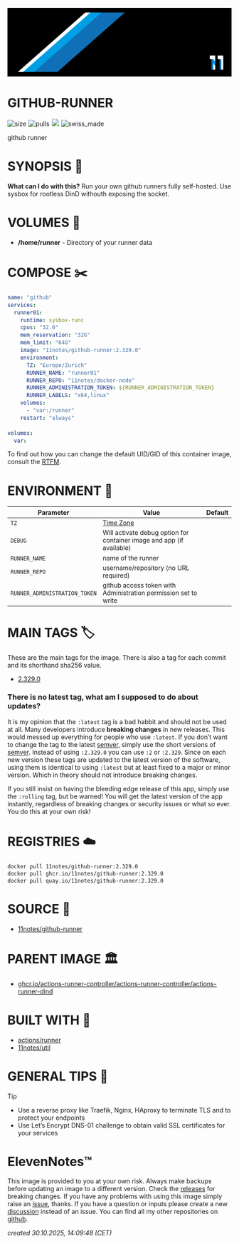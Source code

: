 ![banner](https://raw.githubusercontent.com/11notes/static/refs/heads/main/img/banner/README.png)

# GITHUB-RUNNER
![size](https://img.shields.io/badge/image_size-1GB-green?color=%2338ad2d)![5px](https://raw.githubusercontent.com/11notes/static/refs/heads/main/img/markdown/transparent5x2px.png)![pulls](https://img.shields.io/docker/pulls/11notes/github-runner?color=2b75d6)![5px](https://raw.githubusercontent.com/11notes/static/refs/heads/main/img/markdown/transparent5x2px.png)[<img src="https://img.shields.io/github/issues/11notes/docker-github-runner?color=7842f5">](https://github.com/11notes/docker-github-runner/issues)![5px](https://raw.githubusercontent.com/11notes/static/refs/heads/main/img/markdown/transparent5x2px.png)![swiss_made](https://img.shields.io/badge/Swiss_Made-FFFFFF?labelColor=FF0000&logo=data:image/svg%2bxml;base64,PHN2ZyB2ZXJzaW9uPSIxIiB3aWR0aD0iNTEyIiBoZWlnaHQ9IjUxMiIgdmlld0JveD0iMCAwIDMyIDMyIiB4bWxucz0iaHR0cDovL3d3dy53My5vcmcvMjAwMC9zdmciPgogIDxyZWN0IHdpZHRoPSIzMiIgaGVpZ2h0PSIzMiIgZmlsbD0idHJhbnNwYXJlbnQiLz4KICA8cGF0aCBkPSJtMTMgNmg2djdoN3Y2aC03djdoLTZ2LTdoLTd2LTZoN3oiIGZpbGw9IiNmZmYiLz4KPC9zdmc+)

github runner

# SYNOPSIS 📖
**What can I do with this?** Run your own github runners fully self-hosted. Use sysbox for rootless DinD withouth exposing the socket. 

# VOLUMES 📁
* **/home/runner** - Directory of your runner data

# COMPOSE ✂️
```yaml
name: "github"
services:
  runner01:
    runtime: sysbox-runc
    cpus: "32.0"
    mem_reservation: "32G"
    mem_limit: "64G"
    image: "11notes/github-runner:2.329.0"
    environment:
      TZ: "Europe/Zurich"
      RUNNER_NAME: "runner01"
      RUNNER_REPO: "11notes/docker-node"
      RUNNER_ADMINISTRATION_TOKEN: ${RUNNER_ADMINISTRATION_TOKEN}
      RUNNER_LABELS: "x64,linux"
    volumes:
      - "var:/runner"
    restart: "always"

volumes:
  var:
```
To find out how you can change the default UID/GID of this container image, consult the [RTFM](https://github.com/11notes/RTFM/blob/main/linux/container/image/11notes/how-to.changeUIDGID.md#change-uidgid-the-correct-way).

# ENVIRONMENT 📝
| Parameter | Value | Default |
| --- | --- | --- |
| `TZ` | [Time Zone](https://en.wikipedia.org/wiki/List_of_tz_database_time_zones) | |
| `DEBUG` | Will activate debug option for container image and app (if available) | |
| `RUNNER_NAME` | name of the runner | |
| `RUNNER_REPO` | username/repository (no URL required) | |
| `RUNNER_ADMINISTRATION_TOKEN` | github access token with Administration permission set to write | |

# MAIN TAGS 🏷️
These are the main tags for the image. There is also a tag for each commit and its shorthand sha256 value.

* [2.329.0](https://hub.docker.com/r/11notes/github-runner/tags?name=2.329.0)

### There is no latest tag, what am I supposed to do about updates?
It is my opinion that the ```:latest``` tag is a bad habbit and should not be used at all. Many developers introduce **breaking changes** in new releases. This would messed up everything for people who use ```:latest```. If you don’t want to change the tag to the latest [semver](https://semver.org/), simply use the short versions of [semver](https://semver.org/). Instead of using ```:2.329.0``` you can use ```:2``` or ```:2.329```. Since on each new version these tags are updated to the latest version of the software, using them is identical to using ```:latest``` but at least fixed to a major or minor version. Which in theory should not introduce breaking changes.

If you still insist on having the bleeding edge release of this app, simply use the ```:rolling``` tag, but be warned! You will get the latest version of the app instantly, regardless of breaking changes or security issues or what so ever. You do this at your own risk!

# REGISTRIES ☁️
```
docker pull 11notes/github-runner:2.329.0
docker pull ghcr.io/11notes/github-runner:2.329.0
docker pull quay.io/11notes/github-runner:2.329.0
```

# SOURCE 💾
* [11notes/github-runner](https://github.com/11notes/docker-github-runner)

# PARENT IMAGE 🏛️
* [ghcr.io/actions-runner-controller/actions-runner-controller/actions-runner-dind](https://github.com/actions/actions-runner-controller/blob/master/runner/actions-runner-dind.ubuntu-22.04.dockerfile)

# BUILT WITH 🧰
* [actions/runner](https://github.com/actions/actions-runner-controller)
* [11notes/util](https://github.com/11notes/docker-util)

# GENERAL TIPS 📌
> [!TIP]
>* Use a reverse proxy like Traefik, Nginx, HAproxy to terminate TLS and to protect your endpoints
>* Use Let’s Encrypt DNS-01 challenge to obtain valid SSL certificates for your services

# ElevenNotes™️
This image is provided to you at your own risk. Always make backups before updating an image to a different version. Check the [releases](https://github.com/11notes/docker-github-runner/releases) for breaking changes. If you have any problems with using this image simply raise an [issue](https://github.com/11notes/docker-github-runner/issues), thanks. If you have a question or inputs please create a new [discussion](https://github.com/11notes/docker-github-runner/discussions) instead of an issue. You can find all my other repositories on [github](https://github.com/11notes?tab=repositories).

*created 30.10.2025, 14:09:48 (CET)*